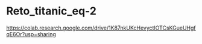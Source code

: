 # Reto_titanic_eq-2
https://colab.research.google.com/drive/1K87nkUKcHevyctIOTCsKGueUHgfqE6Or?usp=sharing
